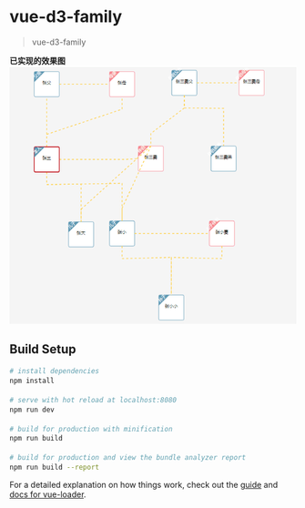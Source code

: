 # vue-d3-family

> vue-d3-family

**已实现的效果图**
 <br> 
  ![效果图1](https://github.com/iweisi/vue-d3-family/blob/master/static/image/20190327112239.png)
 <br>
## Build Setup

``` bash
# install dependencies
npm install

# serve with hot reload at localhost:8080
npm run dev

# build for production with minification
npm run build

# build for production and view the bundle analyzer report
npm run build --report
```

For a detailed explanation on how things work, check out the [guide](http://vuejs-templates.github.io/webpack/) and [docs for vue-loader](http://vuejs.github.io/vue-loader).
